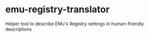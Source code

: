 # emu-registry-translator
Helper tool to describe EMu's Registry settings in human-friendly descriptions
